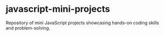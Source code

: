 # javascript-mini-projects
Repository of mini JavaScript projects showcasing hands-on coding skills and problem-solving.
